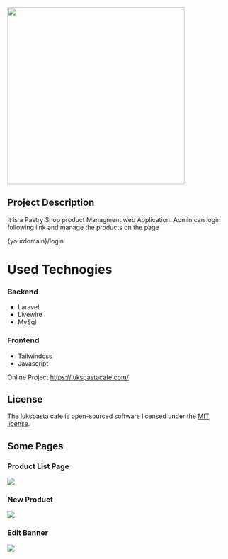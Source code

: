 <img src="https://raw.githubusercontent.com/laravel/art/master/logo-lockup/5%20SVG/2%20CMYK/1%20Full%20Color/laravel-logolockup-cmyk-red.svg" width="400">

## Project Description
It is a Pastry Shop product Managment web Application. 
Admin can login following link and manage the products on the page

{yourdomain}/login

# Used Technogies 
### Backend
- Laravel
- Livewire
- MySql

### Frontend
- Tailwindcss
- Javascript

Online Project
https://lukspastacafe.com/

## License

The lukspasta cafe is open-sourced software licensed under the [MIT license](https://opensource.org/licenses/MIT).


## Some Pages

### Product List Page
<img src="https://images2.imgbox.com/84/1d/Fv8JgyzM_o.png" >

### New Product
<img src="https://images2.imgbox.com/68/e7/sZevTSHf_o.png" >

### Edit Banner
<img src="https://images2.imgbox.com/3a/0e/qxcYQP4X_o.png" >
